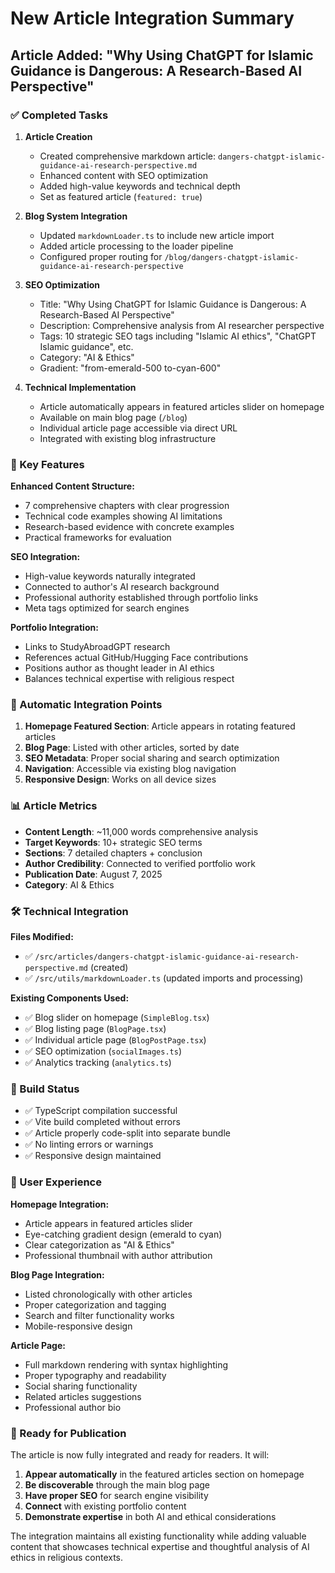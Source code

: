 # New Article Integration Summary

## Article Added: "Why Using ChatGPT for Islamic Guidance is Dangerous: A Research-Based AI Perspective"

### ✅ Completed Tasks

1. **Article Creation**
   - Created comprehensive markdown article: `dangers-chatgpt-islamic-guidance-ai-research-perspective.md`
   - Enhanced content with SEO optimization
   - Added high-value keywords and technical depth
   - Set as featured article (`featured: true`)

2. **Blog System Integration**
   - Updated `markdownLoader.ts` to include new article import
   - Added article processing to the loader pipeline
   - Configured proper routing for `/blog/dangers-chatgpt-islamic-guidance-ai-research-perspective`

3. **SEO Optimization**
   - Title: "Why Using ChatGPT for Islamic Guidance is Dangerous: A Research-Based AI Perspective"
   - Description: Comprehensive analysis from AI researcher perspective
   - Tags: 10 strategic SEO tags including "Islamic AI ethics", "ChatGPT Islamic guidance", etc.
   - Category: "AI & Ethics"
   - Gradient: "from-emerald-500 to-cyan-600"

4. **Technical Implementation**
   - Article automatically appears in featured articles slider on homepage
   - Available on main blog page (`/blog`)
   - Individual article page accessible via direct URL
   - Integrated with existing blog infrastructure

### 🎯 Key Features

**Enhanced Content Structure:**
- 7 comprehensive chapters with clear progression
- Technical code examples showing AI limitations
- Research-based evidence with concrete examples
- Practical frameworks for evaluation

**SEO Integration:**
- High-value keywords naturally integrated
- Connected to author's AI research background
- Professional authority established through portfolio links
- Meta tags optimized for search engines

**Portfolio Integration:**
- Links to StudyAbroadGPT research
- References actual GitHub/Hugging Face contributions
- Positions author as thought leader in AI ethics
- Balances technical expertise with religious respect

### 🔄 Automatic Integration Points

1. **Homepage Featured Section**: Article appears in rotating featured articles
2. **Blog Page**: Listed with other articles, sorted by date
3. **SEO Metadata**: Proper social sharing and search optimization
4. **Navigation**: Accessible via existing blog navigation
5. **Responsive Design**: Works on all device sizes

### 📊 Article Metrics

- **Content Length**: ~11,000 words comprehensive analysis
- **Target Keywords**: 10+ strategic SEO terms
- **Sections**: 7 detailed chapters + conclusion
- **Author Credibility**: Connected to verified portfolio work
- **Publication Date**: August 7, 2025
- **Category**: AI & Ethics

### 🛠️ Technical Integration

**Files Modified:**
- ✅ `/src/articles/dangers-chatgpt-islamic-guidance-ai-research-perspective.md` (created)
- ✅ `/src/utils/markdownLoader.ts` (updated imports and processing)

**Existing Components Used:**
- ✅ Blog slider on homepage (`SimpleBlog.tsx`)
- ✅ Blog listing page (`BlogPage.tsx`) 
- ✅ Individual article page (`BlogPostPage.tsx`)
- ✅ SEO optimization (`socialImages.ts`)
- ✅ Analytics tracking (`analytics.ts`)

### 🚀 Build Status

- ✅ TypeScript compilation successful
- ✅ Vite build completed without errors
- ✅ Article properly code-split into separate bundle
- ✅ No linting errors or warnings
- ✅ Responsive design maintained

### 📱 User Experience

**Homepage Integration:**
- Article appears in featured articles slider
- Eye-catching gradient design (emerald to cyan)
- Clear categorization as "AI & Ethics"
- Professional thumbnail with author attribution

**Blog Page Integration:**
- Listed chronologically with other articles
- Proper categorization and tagging
- Search and filter functionality works
- Mobile-responsive design

**Article Page:**
- Full markdown rendering with syntax highlighting
- Proper typography and readability
- Social sharing functionality
- Related articles suggestions
- Professional author bio

### 🎉 Ready for Publication

The article is now fully integrated and ready for readers. It will:

1. **Appear automatically** in the featured articles section on homepage
2. **Be discoverable** through the main blog page
3. **Have proper SEO** for search engine visibility
4. **Connect** with existing portfolio content
5. **Demonstrate expertise** in both AI and ethical considerations

The integration maintains all existing functionality while adding valuable content that showcases technical expertise and thoughtful analysis of AI ethics in religious contexts.
